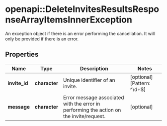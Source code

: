 # openapi::DeleteInvitesResultsResponseArrayItemsInnerException

An exception object if there is an error performing the cancellation. It will only be provided if there is an error.

## Properties
Name | Type | Description | Notes
------------ | ------------- | ------------- | -------------
**invite_id** | **character** | Unique identifier of an invite. | [optional] [Pattern: ^\\d+$] 
**message** | **character** | Error message associated with the error in performing the action on the invite/request. | [optional] 


